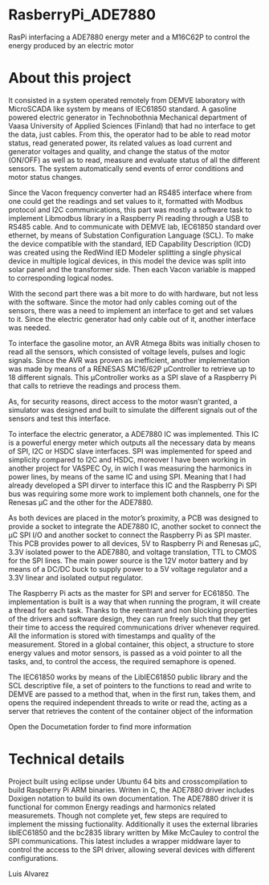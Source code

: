 # RasberryPi_ADE7880
RasPi interfacing a ADE7880 energy meter and a M16C62P to control the energy produced by an electric motor

# About this project
It consisted in a system operated remotely from DEMVE laboratory with MicroSCADA like system by means of IEC61850 standard.
A gasoline powered electric generator in Technobothnia Mechanical department of Vaasa University of Applied Sciences (Finland) that had no interface to get the data, just cables. From this, the operator had to be able to read motor status, read generated power, its related values as load current and generator voltages and quality, and change the status of the motor (ON/OFF) as well as to read, measure and evaluate status of all the different sensors. The system automatically send events of error conditions and motor status changes.

Since the Vacon frequency converter had an RS485 interface where from one could get the readings and set values to it, formatted with Modbus protocol and I2C communications, this part was mostly a software task to implement Libmodbus library in a Raspberry Pi reading through a USB to RS485 cable. And to communicate with DEMVE lab, IEC61850 standard over ethernet, by means of Substation Configuration Language (SCL). To make the device compatible with the standard, IED Capability Description (ICD) was created using the RedWind IED Modeler splitting a single physical device in multiple logical devices, in this model the device was split into solar panel and the transformer side. Then each Vacon variable is mapped to corresponding logical nodes.

With the second part there was a bit more to do with hardware, but not less with the software. Since the motor had only cables coming out of the sensors, there was a need to implement an interface to get and set values to it. Since the electric generator had only cable out of it, another interface was needed.

To interface the gasoline motor, an AVR Atmega 8bits was initially chosen to read all the sensors, which consisted of voltage levels, pulses and logic signals. Since the AVR was proven as inefficient, another implementation was made by means of a RENESAS MC16/62P µController to retrieve up to 18 different signals. This µController works as a SPI slave of a Raspberry Pi that calls to retrieve the readings and process them.

As, for security reasons, direct access to the motor wasn’t granted, a simulator was designed and built to simulate the different signals out of the sensors and test this interface.

To interface the electric generator, a ADE7880 IC was implemented. This IC is a powerful energy meter which outputs all the necessary data by means of SPI, I2C or HSDC slave interfaces. SPI was implemented for speed and simplicity compared to I2C and HSDC, moreover I have been working in another project for VASPEC Oy, in wich I was measuring the harmonics in power lines, by means of the same IC and using SPI. Meaning that I had already developed a SPI dirver to interface this IC and the Raspberry Pi SPI bus was requiring some more work to implement both channels, one for the Renesas µC and the other for the ADE7880.

As both devices are placed in the motor’s proximity, a PCB was designed to provide a socket to integrate the ADE7880 IC, another socket to connect the µC SPI I/O and another socket to connect the Raspberry Pi as SPI master. This PCB provides power to all devices, 5V to Raspberry Pi and Renesas µC, 3.3V isolated power to the ADE7880, and voltage translation, TTL to CMOS for the SPI lines. The main power source is the 12V motor battery and by means of a DC/DC buck to supply power to a 5V voltage regulator and a 3.3V linear and isolated output regulator.

The Raspberry Pi acts as the master for SPI and server for EC61850. The implementation is built is a way that when running the program, it will create a thread for each task. Thanks to the reentrant and non blocking properties of the drivers and software design, they can run freely such that they get their time to access the required communications driver whenever required. All the information is stored with timestamps and quality of the measurement. Stored in a global container, this object, a structure to store energy values and motor sensors, is passed as a void pointer to all the tasks, and, to control the access, the required semaphore is opened.

The IEC61850 works by means of the LibIEC61850 public library and the SCL descriptive file, a set of pointers to the functions to read and write to DEMVE are passed to a method that, when in the first run, takes them, and opens the required independent  threads to write or read the, acting as a server that retrieves the content of the container object of the information

Open the Documetation forder to find more information

# Technical details
Project built using eclipse under Ubuntu 64 bits and crosscompilation to build Raspberry Pi ARM binaries. Writen in C, the ADE7880 driver includes Doxigen notation to build its own documentation.
The ADE7880 driver it is functional for common Energy readings and harmonics related measuremets. Though not complete yet, few steps are required to implement the  missing fuctionality.
Additionally it uses the external libraries libIEC61850 and the bc2835 library written by Mike McCauley to control the SPI communications. This latest includes a wrapper middware layer to control the access to the SPI driver, allowing several devices with different configurations.

Luis Alvarez
